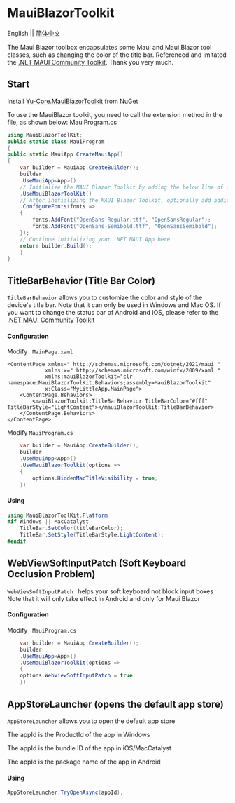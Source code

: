 # MauiBlazorToolkit
English || [简体中文](/README.zh-CN.md)

The Maui Blazor toolbox encapsulates some Maui and Maui Blazor tool classes, such as changing the color of the title bar.
Referenced and imitated the [.NET MAUI Community Toolkit](https://github.com/CommunityToolkit/Maui). Thank you very much.

## Start
Install [Yu-Core.MauiBlazorToolkit](https://www.nuget.org/packages/Yu-Core.MauiBlazorToolkit) from NuGet

To use the MauiBlazor toolkit, you need to call the extension method in the file, as shown below: MauiProgram.cs

```csharp
using MauiBlazorToolKit;
public static class MauiProgram
{
public static MauiApp CreateMauiApp()
{
	var builder = MauiApp.CreateBuilder();
	builder
	.UseMauiApp<App>()
	// Initialize the MAUI Blazor Toolkit by adding the below line of code
	.UseMauiBlazorToolKit()
	// After initializing the MAUI Blazor Toolkit, optionally add additional fonts
	.ConfigureFonts(fonts =>
	{
		fonts.AddFont("OpenSans-Regular.ttf", "OpenSansRegular");
		fonts.AddFont("OpenSans-Semibold.ttf", "OpenSansSemibold");
	});
	// Continue initializing your .NET MAUI App here
	return builder.Build();
	}
}
```
## TitleBarBehavior (Title Bar Color)

`TitleBarBehavior` allows you to customize the color and style of the device's title bar.
Note that it can only be used in Windows and Mac OS. If you want to change the status bar of Android and iOS, please refer to the [.NET MAUI Community Toolkit](https://learn.microsoft.com/zh-cn/dotnet/communitytoolkit/maui/behaviors/statusbar-behavior?tabs=ios)

#### Configuration

Modify ` MainPage.xaml`
```xaml
<ContentPage xmlns=" http://schemas.microsoft.com/dotnet/2021/maui "
			xmlns:x=" http://schemas.microsoft.com/winfx/2009/xaml "
			xmlns:mauiBlazorToolkit="clr-namespace:MauiBlazorToolKit.Behaviors;assembly=MauiBlazorToolkit"
			x:Class="MyLittleApp.MainPage">
	<ContentPage.Behaviors>
		<mauiBlazorToolkit:TitleBarBehavior TitleBarColor="#fff" TitleBarStyle="LightContent"></mauiBlazorToolkit:TitleBarBehavior>
	</ContentPage.Behaviors>
</ContentPage>
```

Modify `MauiProgram.cs`

```csharp
	var builder = MauiApp.CreateBuilder();
	builder
	.UseMauiApp<App>()
	.UseMauiBlazorToolkit(options =>
	{
		options.HiddenMacTitleVisibility = true;
	})
```

#### Using

```csharp
using MauiBlazorToolKit.Platform
#if Windows || MacCatalyst
	TitleBar.SetColor(titleBarColor);
	TitleBar.SetStyle(TitleBarStyle.LightContent);
#endif
```

## WebViewSoftInputPatch (Soft Keyboard Occlusion Problem)
`WebViewSoftInputPatch ` helps your soft keyboard not block input boxes
Note that it will only take effect in Android and only for Maui Blazor

#### Configuration
Modify ` MauiProgram.cs`
```csharp
	var builder = MauiApp.CreateBuilder();
	builder
	.UseMauiApp<App>()
	.UseMauiBlazorToolkit(options =>
	{
	options.WebViewSoftInputPatch = true;
	})
```
## AppStoreLauncher (opens the default app store)
`AppStoreLauncher` allows you to open the default app store

The appId is the ProductId of the app in Windows

The appId is the bundle ID of the app in iOS/MacCatalyst

The appId is the package name of the app in Android

#### Using
```csharp
AppStoreLauncher.TryOpenAsync(appId);
```
